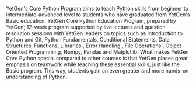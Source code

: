 YetGen's Core Python Program aims to teach Python skills from beginner to intermediate-advanced level to students who have graduated from YetGen's Basic education. 
YetGen Core Python Education Program, prepared by YetGen; 12-week program supported by live lectures and question resolution sessions with YetGen leaders on topics such as Introduction to Python and Git, Python Fundamentals, Conditional Statements, Data Structures, Functions, Libraries , Error Handling , File Operations , Object Oriented Programming, Numpy, Pandas and Matplotlib. 
What makes YetGen Core Python special compared to other courses is that YetGen places great emphasis on teamwork while teaching these essential skills, just like the Basic program. This way, students gain an even greater and more hands-on understanding of Python.
 
